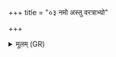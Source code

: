 +++
title = "०३ नमो अस्तु वरत्राभ्यो"

+++
<details><summary>मूलम् (GR)</summary>

नमो अस्तु वरत्राभ्यो  
नम ईषायुगेभ्यः ।  
मृगायारण्ये तिष्ठते  
क्षेत्रियायाकरं नमः ॥
</details>